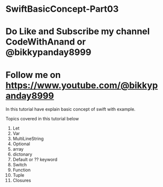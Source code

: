 # SwiftBasicConcept-Part03

# Do Like and Subscribe my channel CodeWithAnand or @bikkypanday8999

# Follow me on https://www.youtube.com/@bikkypanday8999

 In this tutorial have explain basic concept of swift with example.
 
 Topics covered in this tutorial below
 
 1) Let
 2) Var
 3) MultiLineString
 4) Optional
 5) array
 6) dictonary
 7) Default or ?? keyword
 8) Switch
 9) Function
 10) Tuple
 11) Closures

